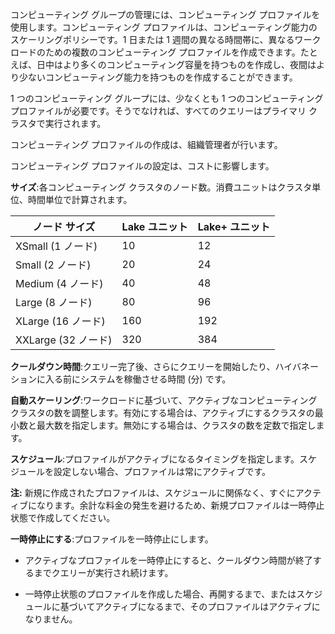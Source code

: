 コンピューティング グループの管理には、コンピューティング プロファイルを使用します。コンピューティング プロファイルは、コンピューティング能力のスケーリングポリシーです。1 日または 1 週間の異なる時間帯に、異なるワークロードのための複数のコンピューティング プロファイルを作成できます。たとえば、日中はより多くのコンピューティング容量を持つものを作成し、夜間はより少ないコンピューティング能力を持つものを作成することができます。

1 つのコンピューティング グループには、少なくとも 1 つのコンピューティング プロファイルが必要です。そうでなければ、すべてのクエリーはプライマリ クラスタで実行されます。

コンピューティング プロファイルの作成は、組織管理者が行います。

コンピューティング プロファイルの設定は、コストに影響します。

**サイズ**:各コンピューティング クラスタのノード数。消費ユニットはクラスタ単位、時間単位で計算されます。

| ノード サイズ       | Lake ユニット | Lake+ ユニット |
|---------------------|---------------|----------------|
| XSmall (1 ノード)   | 10            | 12             |
| Small (2 ノード)    | 20            | 24             |
| Medium (4 ノード)   | 40            | 48             |
| Large (8 ノード)    | 80            | 96             |
| XLarge (16 ノード)  | 160           | 192            |
| XXLarge (32 ノード) | 320           | 384            |

**クールダウン時間**:クエリー完了後、さらにクエリーを開始したり、ハイバネーションに入る前にシステムを稼働させる時間 (分) です。

**自動スケーリング**:ワークロードに基づいて、アクティブなコンピューティング クラスタの数を調整します。有効にする場合は、アクティブにするクラスタの最小数と最大数を指定します。無効にする場合は、クラスタの数を定数で指定します。

**スケジュール**:プロファイルがアクティブになるタイミングを指定します。スケジュールを設定しない場合、プロファイルは常にアクティブです。

**注:** 新規に作成されたプロファイルは、スケジュールに関係なく、すぐにアクティブになります。余計な料金の発生を避けるため、新規プロファイルは一時停止状態で作成してください。

**一時停止にする**:プロファイルを一時停止にします。

-   アクティブなプロファイルを一時停止にすると、クールダウン時間が終了するまでクエリーが実行され続けます。

-   一時停止状態のプロファイルを作成した場合、再開するまで、またはスケジュールに基づいてアクティブになるまで、そのプロファイルはアクティブになりません。
